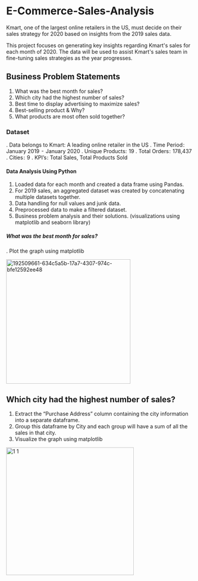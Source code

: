 # E-Commerce-Sales-Analysis
Kmart, one of the largest online retailers in the US, must decide on their sales strategy for 2020 based on insights from the 2019 sales data.

This project focuses on generating key insights regarding Kmart's sales for each month of 2020. The data will be used to assist Kmart's sales team in fine-tuning sales strategies as the year progresses.

## Business Problem Statements

1. What was the best month for sales?
2. Which city had the highest number of sales?
3. Best time to display advertising to maximize sales?
4. Best-selling product & Why?
5. What products are most often sold together?

### Dataset 

. Data belongs to Kmart: A leading online retailer in the US
. Time Period :  January 2019  -  January 2020
. Unique Products:  19
. Total Orders :  178,437
. Cities :  9
. KPI’s : Total Sales, Total Products Sold

#### Data Analysis Using Python
1. Loaded data for each month and created a data frame using Pandas.
2. For 2019 sales, an aggregated dataset was created by concatenating multiple datasets together.
3. Data handling for null values and junk data.
4. Preprocessed data to make a filtered dataset.
5. Business problem analysis and their solutions. (visualizations using matplotlib and seaborn library)

##### What was the best month for sales?
. Plot the graph using matplotlib

<img width="334" alt="192509661-634c5a5b-17a7-4307-974c-bfe12592ee48" src="https://github.com/haarisseraj2000/E-Commerce-Sales-Analysis/assets/83971005/71aefc3f-2e72-46dc-a2f8-158122a119e8">


## Which city had the highest number of sales?
1. Extract the “Purchase Address” column containing the city information into a separate dataframe.
2. Group this dataframe by City and each group will have a sum of all the sales in that city.
3. Visualize the graph using matplotlib

<img width="343" alt="1 1" src="https://github.com/haarisseraj2000/E-Commerce-Sales-Analysis/assets/83971005/ace516ae-979b-4437-85e8-a7aa2a66571b">
   

